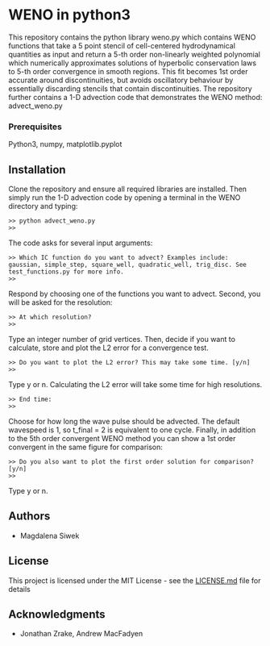 # WENO in python3

This repository contains the python library weno.py which contains WENO functions
that take a 5 point stencil of cell-centered hydrodynamical quantities as input and
return a 5-th order non-linearly weighted polynomial which numerically approximates
solutions of hyperbolic conservation laws to 5-th order convergence in smooth regions.
This fit becomes 1st order accurate around discontinuities, but avoids
oscillatory behaviour by essentially discarding stencils that contain discontinuities.
The repository further contains a 1-D advection code that demonstrates the WENO method: advect_weno.py

### Prerequisites

Python3, numpy, matplotlib.pyplot

## Installation

Clone the repository and ensure all required libraries are installed.
Then simply run the 1-D advection code by opening a terminal in the WENO directory and typing:
```
>> python advect_weno.py
>> 
```

The code asks for several input arguments:

```
>> Which IC function do you want to advect? Examples include: gaussian, simple_step, square_well, quadratic_well, trig_disc. See test_functions.py for more info.
>>
```

Respond by choosing one of the functions you want to advect. Second, you will be asked for the resolution:

```
>> At which resolution?
>>
```

Type an integer number of grid vertices. Then, decide if you want to calculate, store and plot the L2 error for a convergence test.

```
>> Do you want to plot the L2 error? This may take some time. [y/n]
>>
```

Type y or n. Calculating the L2 error will take some time for high resolutions.

```
>> End time:
>>
```

Choose for how long the wave pulse should be advected. The default wavespeed is 1, so t_final = 2 is equivalent to one cycle.
Finally, in addition to the 5th order convergent WENO method you can show a 1st order convergent in the same figure for comparison:

```
>> Do you also want to plot the first order solution for comparison? [y/n]
>>
```

Type y or n.

## Authors

* Magdalena Siwek

## License

This project is licensed under the MIT License - see the [LICENSE.md](LICENSE.md) file for details

## Acknowledgments

* Jonathan Zrake, Andrew MacFadyen

